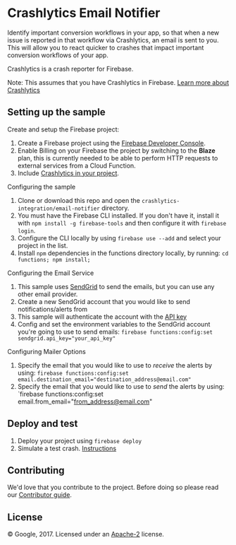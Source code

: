 # Crashlytics Email Notifier

Identify important conversion workflows in your app, so that when a new issue is reported in that workflow via Crashlytics, an email is sent to you. This will allow you to react quicker to crashes that impact important conversion workflows of your app.

Crashlytics is a crash reporter for Firebase. 

Note: This assumes that you have Crashlytics in Firebase. [Learn more about Crashlytics](https://firebase.google.com/docs/crashlytics/)


## Setting up the sample

 Create and setup the Firebase project:
  1. Create a Firebase project using the [Firebase Developer Console](https://console.firebase.google.com).
  1. Enable Billing on your Firebase the project by switching to the **Blaze** plan, this is currently needed to be able to perform HTTP requests to external services from a Cloud Function.
  1. Include [Crashlytics in your project](https://firebase.google.com/docs/crashlytics/get-started).

 Configuring the sample
  1. Clone or download this repo and open the `crashlytics-integration/email-notifier` directory.
  1. You must have the Firebase CLI installed. If you don't have it, install it with `npm install -g firebase-tools` and then configure it with `firebase login`.
  1. Configure the CLI locally by using `firebase use --add` and select your project in the list.
  1. Install `npm` dependencies in the functions directory locally, by running: `cd functions; npm install;`
  
 Configuring the Email Service
  1. This sample uses [SendGrid](https://sendgrid.com) to send the emails, but you can use any other email provider.
  1. Create a new SendGrid account that you would like to send notifications/alerts from
  1. This sample will authenticate the account with the [API key](https://app.sendgrid.com/settings/api_keys)
  1. Config and set the environment variables to the SendGrid account you're going to use to send emails: `firebase functions:config:set sendgrid.api_key="your_api_key"`

 Configuring Mailer Options
  1. Specify the email that you would like to use to *receive* the alerts by using: `firebase functions:config:set email.destination_email="destination_address@email.com"`
  1. Specify the email that you would like to use to *send* the alerts by using: `firebase functions:config:set email.from_email="from_address@email.com"
 
 
## Deploy and test

 1. Deploy your project using `firebase deploy`
 1. Simulate a test crash. [Instructions](https://firebase.google.com/docs/crashlytics/force-a-crash)


## Contributing

We'd love that you contribute to the project. Before doing so please read our [Contributor guide](../CONTRIBUTING.md).


## License

© Google, 2017. Licensed under an [Apache-2](../LICENSE) license.
